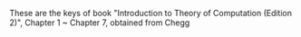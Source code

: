 These are the keys of book "Introduction to Theory of Computation (Edition 2)", Chapter 1 ~ Chapter 7, obtained from Chegg

